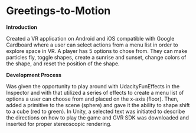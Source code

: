 # Greetings-to-Motion
**Introduction**

Created a VR application on Android and iOS compatible with Google Cardboard where a user can select actions from a menu list in order to explore space in VR. A player has 5 options to chose from. They can make particles fly, toggle shapes, create a sunrise and sunset, change colors of the shape, and reset the position of the shape.

__Development Process__

Was given the opportunity to play around with UdacityFunEffects in the Inspector and with that utilized a series of effects to create a menu list of options a user can choose from and placed on the x-axis (floor). Then, added a primitive to the scene (sphere) and gave it the ability to shape shift to a cube (red to green). In Unity, a selected text was initiated to describe the directions on how to play the game and GVR SDK was downloaded and inserted for proper stereoscopic rendering. 


